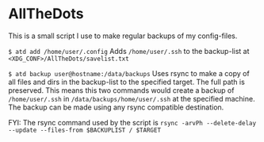 # AllTheDots
This is a small script I use to make regular backups of my config-files.

`$ atd add /home/user/.config`
Adds `/home/user/.ssh` to the backup-list at `<XDG_CONF>/AllTheDots/savelist.txt`

`$ atd backup user@hostname:/data/backups`
Uses rsync to make a copy of all files and dirs in the backup-list to the specified target. The full path is preserved.
This means this two commands would create a backup of `/home/user/.ssh` in `/data/backups/home/user/.ssh` at the specified machine.
The backup can be made using any rsync compatible destination.

FYI: The rsync command used by the script is
`rsync -arvPh --delete-delay --update --files-from $BACKUPLIST / $TARGET`

